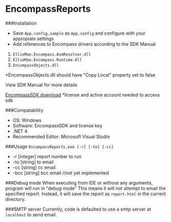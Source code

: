 # EncompassReports

###Installation

- Save `App.config.sample` as `App.config` and configure with your appropiate settings
- Add references to Encompass drivers according to the SDK Manual

 1. `EllieMae.Encompass.AsmResolver.dll`
 2. `EllieMae.Encompass.Runtime.dll`
 3. `EncompassObjects.dll`

 *EncompassObjects.dll should have "Copy Local" property set to false

View SDK Manual for more details

[EncompassSDK download](http://download.elliemae.com/encompass/updates/16.3.0/encompass163sdk.exe)
*license and active account needed to access sdk

###Compatability
- OS: Windows
- Software: EncompassSDK and license key
- .NET 4
- Recommended Editor: Microsoft Visual Studio

###Usage
`EncompassReports.exe [-r] [-to] [-cc]`
 - -r [integer] report number to run
 - -to [string] to email
 - -cc [string] cc email
 - -bcc [string] bcc email //not yet implemented

###Debug mode
When executing from IDE or without any arguments, program will run in "debug mode"
This means it will not attempt to email the specified report. Instead, it will save the report as `report.html` in the current directory.

###SMTP server
Currently, code is defaulted to use a smtp server at `localhost` to send email.
